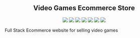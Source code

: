 <h2 align="center" height = "50">Video Games Ecommerce Store</h2>

<p align="center">
<img src="https://img.shields.io/badge/-JavaScript-black?style=flat-square&logo=javascript"/>
<img src="https://img.shields.io/badge/-NestJS-black?style=flat-square&logo=Nestjs"/>
<img src="https://img.shields.io/badge/-Postman-black?style=flat-square&logo=postman"/>
<img src="https://img.shields.io/badge/-React-black?style=flat-square&logo=react"/>
<img src="https://img.shields.io/badge/-POSTGRESQL-black?style=flat-square&logo=postgresql"/>
<img src="https://img.shields.io/badge/-Git-black?style=flat-square&logo=git"/>
<img src="https://img.shields.io/badge/-GitHub-black?style=flat-square&logo=github"/>
</p>

Full Stack Ecommerce website for selling video games
